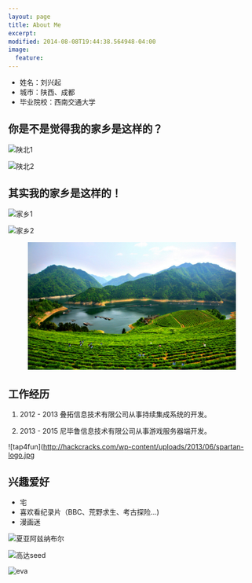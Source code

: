 ```yaml
---
layout: page
title: About Me
excerpt:
modified: 2014-08-08T19:44:38.564948-04:00
image:
  feature:
---
```




* 姓名：刘兴起
* 城市：陕西、成都
* 毕业院校：西南交通大学

## 你是不是觉得我的家乡是这样的？

![陕北1](http://bbs.cpanet.cn/data/attachment/forum/201503/08/110754l9egq99h9zocpprn.jpg)

![陕北2](http://www.jszhongzhu.com/img/aHR0cDovL2ltZy5pdnNreS5jb20vaW1nL3R1cGlhbi9pbWcvMjAxMTA1LzA2L3NoYW54aV95YW5hbl9taW5qdS0wMDUuanBn.jpg)

## 其实我的家乡是这样的！

![家乡1](http://www.sanqinyou.com/uploadfiles/2014-03-12/20140312_212931_269.jpg)

![家乡2](http://imgsrc.baidu.com/forum/pic/item/8ad4b31c8701a18b227748df9e2f07082938fe86.jpg)

<figure>
    <img src="/images/myhome.png">
    <figcaption></figcaption>
</figure>

## 工作经历

1. 2012 - 2013 叠拓信息技术有限公司从事持续集成系统的开发。

2. 2013 - 2015 尼毕鲁信息技术有限公司从事游戏服务器端开发。

![tap4fun](http://hackcracks.com/wp-content/uploads/2013/06/spartan-logo.jpg

## 兴趣爱好

* 宅
* 喜欢看纪录片（BBC、荒野求生、考古探险...)
* 漫画迷

![夏亚阿兹纳布尔](http://qingwaka.com/uploadfiles/otherpic/120301120435.jpg)

![高达seed](http://hiphotos.baidu.com/oo%D5%BD%B7%E3oo/pic/item/5198e625bb43fe03d5074277.jpg)

![eva](http://a.hiphotos.baidu.com/zhidao/pic/item/6d81800a19d8bc3e81a44f36838ba61ea9d34599.jpg)